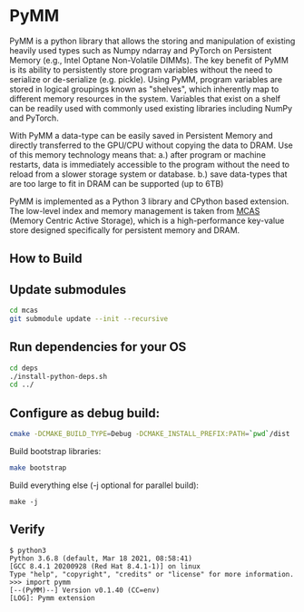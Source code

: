# PyMM

PyMM is a python library that allows the storing and manipulation of existing heavily used types such as Numpy ndarray and PyTorch on Persistent Memory (e.g., Intel Optane Non-Volatile DIMMs). The key benefit of PyMM is its ability to persistently store program variables without the need to serialize or de-serialize (e.g. pickle).  Using PyMM, program variables are stored in logical groupings known as "shelves", which inherently map to different memory resources in the system.  Variables that exist on a shelf can be readily used with commonly used existing libraries including NumPy and PyTorch.

With PyMM a data-type can be easily saved in Persistent Memory and directly transferred to the GPU/CPU without copying the data to DRAM.  Use of this memory technology means that: 
a.) after program or machine restarts, data is immediately accessible to the program without the need to reload from a slower storage system or database.
b.) save data-types that are too large to fit in DRAM can be supported (up to 6TB)

PyMM is implemented as a Python 3 library and CPython based extension. The low-level index and memory management is taken from [MCAS](https://github.com/IBM/mcas) (Memory Centric Active Storage), which is a high-performance key-value store designed specifically for persistent memory and DRAM.


## How to Build

## Update submodules
```bash
cd mcas
git submodule update --init --recursive
```


## Run dependencies for your OS 

``` bash
cd deps
./install-python-deps.sh
cd ../
``` 

## Configure as debug build:

```bash
cmake -DCMAKE_BUILD_TYPE=Debug -DCMAKE_INSTALL_PREFIX:PATH=`pwd`/dist .. 
```

Build bootstrap libraries:

```bash
make bootstrap
```

Build everything else (-j optional for parallel build):

```
make -j
```



## Verify 
```
$ python3
Python 3.6.8 (default, Mar 18 2021, 08:58:41)
[GCC 8.4.1 20200928 (Red Hat 8.4.1-1)] on linux
Type "help", "copyright", "credits" or "license" for more information.
>>> import pymm
[--(PyMM)--] Version v0.1.40 (CC=env)
[LOG]: Pymm extension
```	

